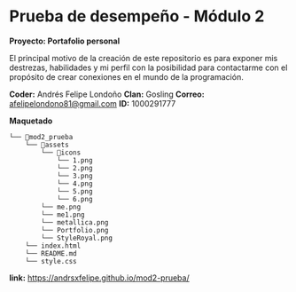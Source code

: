 # Prueba de desempeño - Módulo 2

**Proyecto: Portafolio personal**

El principal motivo de la creación de este repositorio es para exponer mis destrezas, habilidades y mi perfil con la posibilidad para contactarme con el propósito de crear conexiones en el mundo de la programación.

**Coder:** Andrés Felipe Londoño
**Clan:** Gosling
**Correo:** afelipelondono81@gmail.com
**ID:** 1000291777

**Maquetado**
```
└── 📁mod2_prueba
    └── 📁assets
        └── 📁icons
            └── 1.png
            └── 2.png
            └── 3.png
            └── 4.png
            └── 5.png
            └── 6.png
        └── me.png
        └── me1.png
        └── metallica.png
        └── Portfolio.png
        └── StyleRoyal.png
    └── index.html
    └── README.md
    └── style.css
```
**link:** https://andrsxfelipe.github.io/mod2-prueba/
